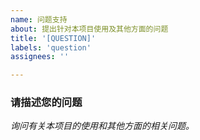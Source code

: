 ```yaml
---
name: 问题支持
about: 提出针对本项目使用及其他方面的问题
title: '[QUESTION]'
labels: 'question'
assignees: ''

---
```


### 请描述您的问题

*询问有关本项目的使用和其他方面的相关问题。*

